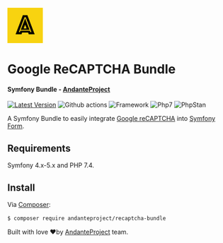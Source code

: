 ![Andante Project Logo](https://github.com/andanteproject/recaptcha-bundle/blob/main/andanteproject-logo.png?raw=true)
# Google ReCAPTCHA Bundle 
#### Symfony Bundle - [AndanteProject](https://github.com/andanteproject)
[![Latest Version](https://img.shields.io/github/release/andanteproject/recaptcha-bundle.svg)](https://github.com/andanteproject/recaptcha-bundle/releases)
![Github actions](https://github.com/andanteproject/recaptcha-bundle/actions/workflows/workflow.yml/badge.svg?branch=main)
![Framework](https://img.shields.io/badge/Symfony-4.x|5.x-informational?Style=flat&logo=symfony)
![Php7](https://img.shields.io/badge/PHP-%207.4|8.x-informational?style=flat&logo=php)
![PhpStan](https://img.shields.io/badge/PHPStan-Level%208-syccess?style=flat&logo=php) 

A Symfony Bundle to easily integrate [Google reCAPTCHA](https://www.google.com/recaptcha/) into [Symfony Form](https://symfony.com/doc/current/forms.html). 

## Requirements
Symfony 4.x-5.x and PHP 7.4.

## Install
Via [Composer](https://getcomposer.org/):
```bash
$ composer require andanteproject/recaptcha-bundle
```

Built with love ❤️by [AndanteProject](https://github.com/andanteproject) team.
